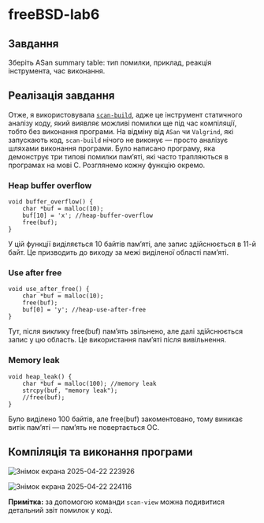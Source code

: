 # freeBSD-lab6
## Завдання
Зберіть ASan summary table: тип помилки, приклад, реакція інструмента, час виконання.
## Реалізація завдання
Отже, я використовувала [`scan-build`](https://clang.llvm.org/docs/analyzer/user-docs/CommandLineUsage.html#scan-build), адже це інструмент статичного аналізу коду, який виявляє можливі помилки ще під час компіляції, тобто без виконання програми. На відміну від `ASan` чи `Valgrind`, які запускають код, `scan-build` нічого не виконує — просто аналізує шляхами виконання програми.
Було написано програму, яка демонструє три типові помилки пам’яті, які часто трапляються в програмах на мові C. Розглянемо кожну функцію окремо.
### Heap buffer overflow
```
void buffer_overflow() {
    char *buf = malloc(10);
    buf[10] = 'x'; //heap-buffer-overflow
    free(buf);
}
```
У цій функції виділяється 10 байтів пам’яті, але запис здійснюється в 11-й байт. Це призводить до виходу за межі виділеної області пам’яті.
### Use after free
```
void use_after_free() {
    char *buf = malloc(10);
    free(buf);
    buf[0] = 'y'; //heap-use-after-free
}
```
Тут, після виклику free(buf) пам’ять звільнено, але далі здійснюється запис у цю область. Це використання пам’яті після вивільнення.
### Memory leak
```
void heap_leak() {
    char *buf = malloc(100); //memory leak
    strcpy(buf, "memory leak");
    //free(buf);
}
```
Було виділено 100 байтів, але free(buf) закоментовано, тому виникає витік пам’яті — пам’ять не повертається ОС.
## Компіляція та виконання програми
![Знімок екрана 2025-04-22 223926](https://github.com/user-attachments/assets/b432c780-1cf1-47d4-b3fe-593302b4bc62)

![Знімок екрана 2025-04-22 224116](https://github.com/user-attachments/assets/07ab6b64-ad30-4c78-a4f5-ff835d0cdda0)

**Примітка:** за допомогою команди `scan-view` можна подивитися детальний звіт помилок у коді.
